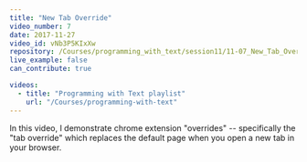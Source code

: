 ```yaml
---
title: "New Tab Override"
video_number: 7
date: 2017-11-27
video_id: vNb3P5KIxXw
repository: /Courses/programming_with_text/session11/11-07_New_Tab_Override
live_example: false
can_contribute: true

videos:
  - title: "Programming with Text playlist"
    url: "/Courses/programming-with-text"
---
```


In this video, I demonstrate chrome extension "overrides" -- specifically the "tab override" which replaces the default page when you open a new tab in your browser.
